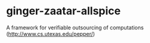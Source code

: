 ginger-zaatar-allspice
======================

A framework for verifiable outsourcing of computations (http://www.cs.utexas.edu/pepper/)
